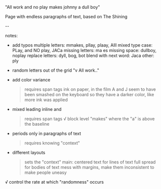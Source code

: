 "All work and no play makes johnny a dull boy"

Page with endless paragraphs of text, based on The Shining

--

notes:
- add typos
  multiple letters:         mmakes, pllay, plaay, Alll
  mixed type case:          PLay, and NO play, JACa
  missing letters:          ma es
  missing space:            dullboy, noplay
  replace letters:          dyll, bog, bot
  blend with next word:     Jaca
  other:                    ply

- random letters out of the grid
  "v All work.."

- add color variance
  > requires span tags
  ink on paper, in the film A and J seem to have been smashed on the keyboard
  so they have a darker color, like more ink was applied
- mixed leading
  inline and
    > requires span tags
  √ block level
  "makes" where the "a" is above the baseline

- periods only in paragraphs of text
  > requires knowing "context"

- different layouts
  > sets the "context"
  main:
    centered text for lines of text
    full spread for bodies of text
  mess with margins, make them inconsistent to make people uneasy

√ control the rate at which "randomness" occurs
